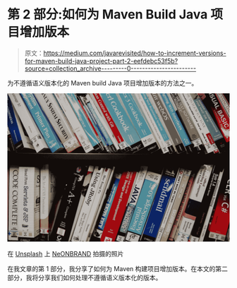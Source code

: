 # 第 2 部分:如何为 Maven Build Java 项目增加版本

> 原文：<https://medium.com/javarevisited/how-to-increment-versions-for-maven-build-java-project-part-2-eefdebc53f5b?source=collection_archive---------0----------------------->

为不遵循语义版本化的 Maven build Java 项目增加版本的方法之一。

![](img/45149ef1143cbe67bb3e9816e2b79e93.png)

在 [Unsplash](https://unsplash.com/s/photos/java?utm_source=unsplash&utm_medium=referral&utm_content=creditCopyText) 上 [NeONBRAND](https://unsplash.com/@neonbrand?utm_source=unsplash&utm_medium=referral&utm_content=creditCopyText) 拍摄的照片

在我文章的第 1 部分，我分享了如何为 Maven 构建项目增加版本。在本文的第二部分，我将分享我们如何处理不遵循语义版本化的版本。